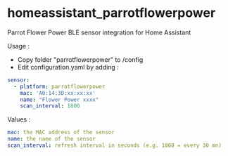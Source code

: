 # homeassistant_parrotflowerpower
Parrot Flower Power BLE sensor integration for Home Assistant

Usage : 
- Copy folder "parrotflowerpower" to /config
- Edit configuration.yaml by adding :

```yaml
sensor:
  - platform: parrotflowerpower
    mac: 'A0:14:3D:xx:xx:xx'
    name: "Flower Power xxxx"
    scan_interval: 1800
```

Values :
```yaml
mac: the MAC address of the sensor
name: the name of the sensor
scan_interval: refresh interval in seconds (e.g. 1800 = every 30 mn)
```
